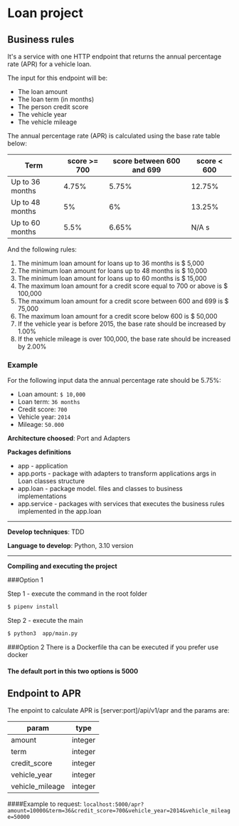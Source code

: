 # Loan project 

## Business rules
It's a service with one HTTP endpoint that returns the annual percentage rate (APR) for a vehicle loan.

The input for this endpoint will be:

- The loan amount
- The loan term (in months)
- The person credit score
- The vehicle year
- The vehicle mileage

The annual percentage rate (APR) is calculated using the base rate table below:


| Term            | score >= 700 | score between 600 and 699 | score < 600 |
------------------|--------------|---------------------------|-------------|
| Up to 36 months | 4.75%        | 5.75%                     | 12.75%      |
| Up to 48 months | 5%	         | 6%	                     | 13.25%      |
| Up to 60 months | 5.5%         | 6.65%                     | N/A   s     | 


And the following rules:

1. The minimum loan amount for loans up to 36 months is $ 5,000
2. The minimum loan amount for loans up to 48 months is $ 10,000
3. The minimum loan amount for loans up to 60 months is $ 15,000
4. The maximum loan amount for a credit score equal to 700 or above is $ 100,000
5. The maximum loan amount for a credit score between 600 and 699 is $ 75,000
6. The maximum loan amount for a credit score below 600 is $ 50,000
7. If the vehicle year is before 2015, the base rate should be increased by 1.00%
8. If the vehicle mileage is over 100,000, the base rate should be increased by 2.00%

### **Example**

For the following input data the annual percentage rate should be 5.75%:

- Loan amount: `$ 10,000`
- Loan term: `36 months`
- Credit score: `700`
- Vehicle year: `2014`
- Mileage: `50.000`


**Architecture choosed**: Port and Adapters

**Packages definitions**
* app - application
* app.ports - package with adapters to transform applications args in Loan classes structure 
* app.loan - package model. files and classes to business implementations
* app.service - packages with services that executes the business rules implemented in the app.loan
***
**Develop techniques**: TDD 

**Language to develop**: Python, 3.10 version  
***

**Compiling and executing the project**  

###Option 1

Step 1 - execute the command in the root folder 
```sh
$ pipenv install
````

Step 2 - execute the main
```sh
$ python3  app/main.py
````

###Option 2
There is a Dockerfile tha can be executed if you prefer use docker

#### The default port in this two options is 5000


## Endpoint to APR

The enpoint to calculate APR is [server:port]/api/v1/apr and the params are:  

|param | type|  
-------|------   
|amount|integer|
|term|integer|
|credit_score|integer|
|vehicle_year|integer|
|vehicle_mileage|integer|


####Example to request:
``
localhost:5000/apr?amount=10000&term=36&credit_score=700&vehicle_year=2014&vehicle_mileage=50000
``



